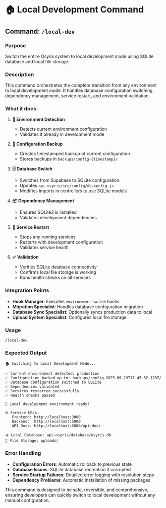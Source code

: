 # 🏠 Local Development Command

## Command: `/local-dev`

### Purpose
Switch the entire Osyris system to local development mode using SQLite database and local file storage.

### Description
This command orchestrates the complete transition from any environment to local development mode. It handles database configuration switching, dependency management, service restart, and environment validation.

### What it does:

1. **🔄 Environment Detection**
   - Detects current environment configuration
   - Validates if already in development mode

2. **💾 Configuration Backup**
   - Creates timestamped backup of current configuration
   - Stores backups in `backups/config-{timestamp}/`

3. **🗄️ Database Switch**
   - Switches from Supabase to SQLite configuration
   - Updates `api-osyris/src/config/db.config.js`
   - Modifies imports in controllers to use SQLite models

4. **📦 Dependency Management**
   - Ensures SQLite3 is installed
   - Validates development dependencies

5. **🔄 Service Restart**
   - Stops any running services
   - Restarts with development configuration
   - Validates service health

6. **✅ Validation**
   - Verifies SQLite database connectivity
   - Confirms local file storage is working
   - Runs health checks on all services

### Integration Points
- **Hook Manager**: Executes `environment-switch` hooks
- **Migration Specialist**: Handles database configuration migration
- **Database Sync Specialist**: Optionally syncs production data to local
- **Upload System Specialist**: Configures local file storage

### Usage
```
/local-dev
```

### Expected Output
```
🏠 Switching to Local Development Mode...

✅ Current environment detected: production
✅ Configuration backed up to: backups/config-2025-09-29T17-45-32-123Z/
✅ Database configuration switched to SQLite
✅ Dependencies validated
✅ Services restarted successfully
✅ Health checks passed

🎉 Local development environment ready!

🌐 Service URLs:
   Frontend: http://localhost:3000
   Backend:  http://localhost:5000
   API Docs: http://localhost:5000/api-docs

📊 Local Database: api-osyris/database/osyris.db
📁 File Storage: uploads/
```

### Error Handling
- **Configuration Errors**: Automatic rollback to previous state
- **Database Issues**: SQLite database recreation if corrupted
- **Service Startup Failures**: Detailed error logging with resolution steps
- **Dependency Problems**: Automatic installation of missing packages

This command is designed to be safe, reversible, and comprehensive, ensuring developers can quickly switch to local development without any manual configuration.
